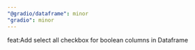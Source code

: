 ```yaml
---
"@gradio/dataframe": minor
"gradio": minor
---
```


feat:Add select all checkbox for boolean columns in Dataframe
